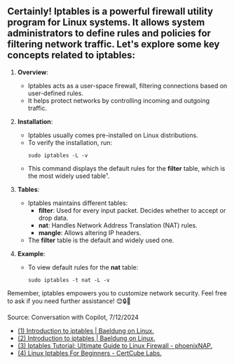 ## Certainly! **Iptables** is a powerful firewall utility program for Linux systems. It allows system administrators to define rules and policies for filtering network traffic. Let's explore some key concepts related to iptables:

1. **Overview**:
   - Iptables acts as a user-space firewall, filtering connections based on user-defined rules.
   - It helps protect networks by controlling incoming and outgoing traffic.

2. **Installation**:
   - Iptables usually comes pre-installed on Linux distributions.
   - To verify the installation, run:
     ```
     sudo iptables -L -v
     ```
   - This command displays the default rules for the **filter** table, which is the most widely used table¹.

3. **Tables**:
   - Iptables maintains different tables:
     - **filter**: Used for every input packet. Decides whether to accept or drop data.
     - **nat**: Handles Network Address Translation (NAT) rules.
     - **mangle**: Allows altering IP headers.
   - The **filter** table is the default and widely used one.

4. **Example**:
   - To view default rules for the **nat** table:
     ```
     sudo iptables -t nat -L -v
     ```

Remember, iptables empowers you to customize network security. Feel free to ask if you need further assistance! 😊🔒🚀

Source: Conversation with Copilot, 7/12/2024
- [(1) Introduction to iptables | Baeldung on Linux.](https://www.baeldung.com/linux/iptables-intro.)
- [(2) Introduction to iptables | Baeldung on Linux.](https://bing.com/search?q=linuxmint+introduction+to+iptables.)
- [(3) Iptables Tutorial: Ultimate Guide to Linux Firewall - phoenixNAP.](https://phoenixnap.com/kb/iptables-linux.)
- [(4) Linux Iptables For Beginners - CertCube Labs.](https://blog.certcube.com/linux-iptables-for-beginners/.)